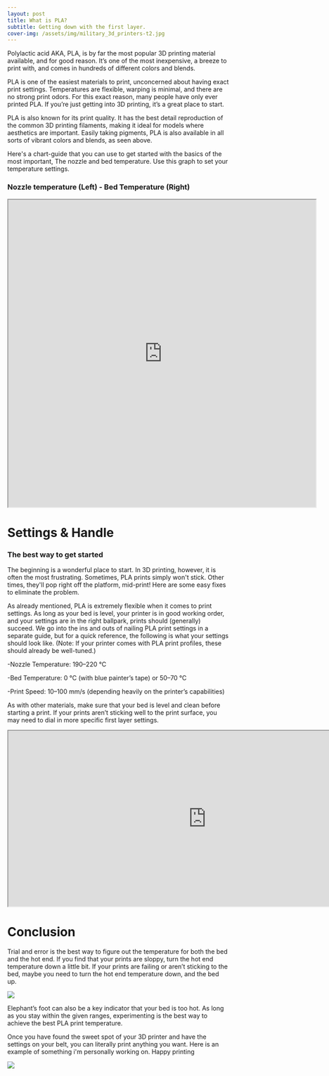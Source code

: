 ```yaml
---
layout: post
title: What is PLA?
subtitle: Getting down with the first layer.
cover-img: /assets/img/military_3d_printers-t2.jpg
---
```


Polylactic acid AKA, PLA, is by far the most popular 3D printing material available, and for good reason. 
It’s one of the most inexpensive, a breeze to print with, and comes in hundreds of different colors and blends. 

PLA is one of the easiest materials to print, unconcerned about having exact print settings. 
Temperatures are flexible, warping is minimal, and there are no strong print odors. 
For this exact reason, many people have only ever printed PLA. If you’re just getting into 3D printing, it’s a great place to start.

PLA is also known for its print quality. It has the best detail reproduction of the common 3D printing filaments, 
making it ideal for models where aesthetics are important. Easily taking pigments, 
PLA is also available in all sorts of vibrant colors and blends, as seen above.

Here's a chart-guide that you can use to get started with the basics of the most important,
The nozzle and bed temperature. Use this graph to set your temperature settings.

### Nozzle temperature (Left) - Bed Temperature (Right)
<iframe src="https://charts.sharpdesigndigital.com/anell-graph.html" width="700" height="700"></iframe>

# Settings & Handle
### The best way to get started

The beginning is a wonderful place to start. In 3D printing, however, it is often the most frustrating.
Sometimes, PLA prints simply won't stick. Other times, they'll pop right off the platform, mid-print! Here are some easy fixes to eliminate the problem.

As already mentioned, PLA is extremely flexible when it comes to print settings. 
As long as your bed is level, your printer is in good working order, and your settings are in the right ballpark, 
prints should (generally) succeed. We go into the ins and outs of nailing PLA print settings in a separate guide,
but for a quick reference, the following is what your settings should look like. 
(Note: If your printer comes with PLA print profiles, these should already be well-tuned.)

-Nozzle Temperature: 190–220 °C

-Bed Temperature: 0 °C (with blue painter’s tape) or 50–70 °C

-Print Speed: 10–100 mm/s (depending heavily on the printer’s capabilities)

As with other materials, make sure that your bed is level and clean before starting a print. If your prints aren’t sticking well to the print surface, you may need to dial in more specific first layer settings.


<iframe src="https://charts.sharpdesigndigital.com/anell-point_Lines.html" width="900" height="400"></iframe>


# Conclusion 

Trial and error is the best way to figure out the temperature for both the bed and the hot end. 
If you find that your prints are sloppy, turn the hot end temperature down a little bit.
If your prints are failing or aren’t sticking to the bed, maybe you need to turn the hot end temperature down, and the bed up.

<img src="https://i.all3dp.com/cdn-cgi/image/fit=cover,w=360,gravity=0.5x0.5,format=auto/wp-content/uploads/2017/03/27025813/Warping.jpg"/>

Elephant’s foot can also be a key indicator that your bed is too hot. As long as you stay within the given ranges,
experimenting is the best way to achieve the best PLA print temperature.

Once you have found the sweet spot of your 3D printer and have the settings on your belt, you can literally print anything you want.
Here is an example of something i'm personally working on. Happy printing

<img src="https://i0.wp.com/www.open-electronics.org/wp-content/uploads/2017/07/marvel2.png?resize=550%2C733&ssl=1"/>
